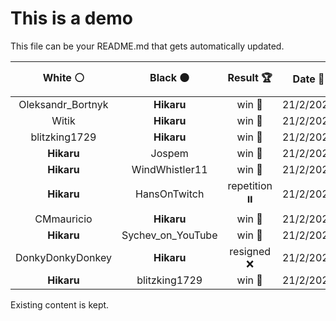 # This is a demo

This file can be your README.md that gets automatically updated.

<!--START_SECTION:chessStats-->
<!-- Automatically generated with https://github.com/Balastrong/chess-stats-action -->

| White ⚪ | Black ⚫ | Result 🏆 | Date 📅 | Position 🗺️ |
|:---:|:---:|:---:|:---:|:---:|
| Oleksandr_Bortnyk | **Hikaru** | win 🥇 | 21/2/2024 | <a href="http://www.ee.unb.ca/cgi-bin/tervo/fen.pl?select=8/6k1/8/ppq2r2/3pQ3/PP6/1KP5/8 w - -">Link</a> |
| Witik | **Hikaru** | win 🥇 | 21/2/2024 | <a href="http://www.ee.unb.ca/cgi-bin/tervo/fen.pl?select=8/R3bpk1/1p5p/1P3RpP/P4r2/5K2/5P2/8 w - -">Link</a> |
| blitzking1729 | **Hikaru** | win 🥇 | 21/2/2024 | <a href="http://www.ee.unb.ca/cgi-bin/tervo/fen.pl?select=5R2/7n/3r3P/p1p5/P1k4K/8/8/8 w - -">Link</a> |
| **Hikaru** | Jospem | win 🥇 | 21/2/2024 | <a href="http://www.ee.unb.ca/cgi-bin/tervo/fen.pl?select=r1bqkb1r/1p1n1pp1/2n1p2p/1BPpP3/3P4/N1P2N2/P4PPP/R1BQ1RK1 b kq -">Link</a> |
| **Hikaru** | WindWhistler11 | win 🥇 | 21/2/2024 | <a href="http://www.ee.unb.ca/cgi-bin/tervo/fen.pl?select=r2q1r1k/ppp1n2p/3pN1p1/6P1/2PQ1P1n/1PN1B3/P4P1P/R5K1 b - -">Link</a> |
| **Hikaru** | HansOnTwitch | repetition ⏸️ | 21/2/2024 | <a href="http://www.ee.unb.ca/cgi-bin/tervo/fen.pl?select=8/1p1kb3/2np4/3N4/4P3/1P1R4/KB6/7r b - -">Link</a> |
| CMmauricio | **Hikaru** | win 🥇 | 21/2/2024 | <a href="http://www.ee.unb.ca/cgi-bin/tervo/fen.pl?select=4r1k1/6b1/8/1p6/6Q1/PP6/3qp1PP/4R2K w - -">Link</a> |
| **Hikaru** | Sychev_on_YouTube | win 🥇 | 21/2/2024 | <a href="http://www.ee.unb.ca/cgi-bin/tervo/fen.pl?select=r7/4kr1p/pPp1Pp1B/5P2/R5P1/8/4K3/8 b - -">Link</a> |
| DonkyDonkyDonkey | **Hikaru** | resigned ❌ | 21/2/2024 | <a href="http://www.ee.unb.ca/cgi-bin/tervo/fen.pl?select=8/3r2p1/4p1p1/4P1k1/5Q2/6P1/5PK1/8 b - -">Link</a> |
| **Hikaru** | blitzking1729 | win 🥇 | 21/2/2024 | <a href="http://www.ee.unb.ca/cgi-bin/tervo/fen.pl?select=8/5R2/5k2/4pr2/1PB4P/2P3P1/4Kbb1/8 b - -">Link</a> |

<!--END_SECTION:chessStats-->

Existing content is kept.
